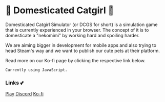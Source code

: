 # 💟 Domesticated Catgirl 🐾

Domesticated Catgirl Simulator (or DCGS for short) is a simulation game that is currently experienced in your browser. The concept of it is to domesticate a "nekomimi" by working hard and spoiling harder.

We are aiming bigger in development for mobile apps and also trying to head Steam's way and we want to publish our cute pets at their platform.

Read more on our Ko-fi page by clicking the respective link below.
```
Currently using JavaScript.
```

### Links 💕

[Play](https://shimeri.github.io/Domesticated-Catgirl/)
[Discord](https://discordapp.com/invite/RKZCjKb/)
[Ko-fi](https://ko-fi.com/dcgsim/)

